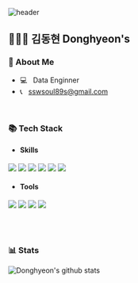 ![header](https://capsule-render.vercel.app/api?type=Waving&color=auto&height=280&section=header&text=Welcome&fontAlignY=45&fontSize=90&desc=Donghyeon's%20GitHub%20Profile&descAlignY=58&descSize=14&descAlign=61)
## 👨🏻‍💻 김동현 Donghyeon's

### 🐶 About Me
* 💻 &nbsp; Data Enginner
* 📞 &nbsp; sswsoul89s@gmail.com <br/>

<br />

### 📚 Tech Stack
* #### Skills
<p align="cneter">
<img src="https://img.shields.io/badge/MySQL-4479A1?style=flat&logo=MySQL&logoColor=white">
<img src="https://img.shields.io/badge/Python-3776AB?style=flat&logo=Python&logoColor=white">
<img src="https://img.shields.io/badge/Apache Airflow-017CEE?style=flat&logo=Apache Airflow&logoColor=white">
<img src="https://img.shields.io/badge/Google Cloud Platform-4285F4?style=flat&logo=Google Cloud Platform&logoColor=white">
<img src="https://img.shields.io/badge/Bigquery-669DF6?style=flat&logo=Google Bigquery&logoColor=white">   
<img src="https://img.shields.io/badge/Docker-2496ED?style=flat&logo=Docker&logoColor=white">
</p>

* #### Tools
<p align="cneter">
<img src="https://img.shields.io/badge/Github-181717?style=flat&logo=Github&logoColor=white">
<img src="https://img.shields.io/badge/Jira-0052CC?style=flat&logo=Jira&logoColor=white">
<img src="https://img.shields.io/badge/Confluence-172B4D?style=flat&logo=Confluence&logoColor=white">
<img src="https://img.shields.io/badge/Slack-4A154B?style=flat&logo=Slack&logoColor=white">
</p>

<br />

<br />

### 📊 Stats
![Donghyeon's github stats](https://github-readme-stats-git-masterrstaa-rickstaa.vercel.app/api?username=ceedwave&&show_icons=true&theme=white)

<br />



<!--
**ceedwave/ceedwave** is a ✨ _special_ ✨ repository because its `README.md` (this file) appears on your GitHub profile.

Here are some ideas to get you started:

- 🔭 I’m currently working on ...
- 🌱 I’m currently learning ...
- 👯 I’m looking to collaborate on ...
- 🤔 I’m looking for help with ...
- 💬 Ask me about ...
- 📫 How to reach me: ...
- 😄 Pronouns: ...
- ⚡ Fun fact: ...
-->

<!--
![JavaScript](https://img.shields.io/badge/-JavaScript-%23F7DF1C?style=for-the-badge&logo=javascript&logoColor=000000&labelColor=%23F7DF1C&color=%23FFCE5A)
![HTML5](https://img.shields.io/badge/-HTML5-F05032?style=for-the-badge&logo=html5&logoColor=ffffff)
![CSS3](https://img.shields.io/badge/-CSS3-007ACC?style=for-the-badge&logo=css3)
![JavaScript](https://img.shields.io/badge/-JavaScript-%23F7DF1C?style=for-the-badge&logo=javascript&logoColor=000000&labelColor=%23F7DF1C&color=%23FFCE5A)
![TypeScript](https://img.shields.io/badge/-TypeScript-007ACC?style=for-the-badge&logo=typescript&logoColor=white)
![React](https://img.shields.io/badge/-React-222222?style=for-the-badge&logo=react)
![Node](https://img.shields.io/badge/-Nodejs-43853d?style=for-the-badge&logo=Node.js&logoColor=white)
![Git](https://img.shields.io/badge/-Git-F05032?style=for-the-badge&logo=git&logoColor=ffffff)
-->
